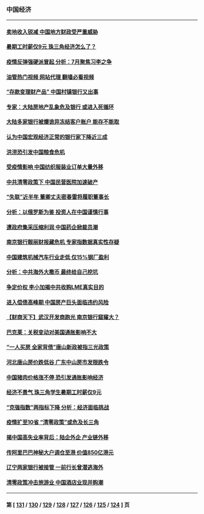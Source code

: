 ### 中国经济
---
#### [卖地收入锐减 中国地方财政受严重威胁](../../pages/ncid283/n13775526.md?07080045) 
#### [暑期工时薪仅9元 珠三角经济怎么了？](../../pages/ncid283/n13775457.md?07080045) 
#### [疫情反弹强硬派冒起 分析：7月聚焦习李之争](../../pages/ncid283/n13775277.md?07080045) 
#### [油管热门视频 网站代理 翻墙必看视频](http://209.222.30.114:81/youtube.html?07080045)
#### [“存款变理财产品” 中国村镇银行又出事](../../pages/ncid283/n13775146.md?07080045) 
#### [专家：大陆房地产乱象危及银行 或进入死循环](../../pages/ncid283/n13774859.md?07080045) 
#### [大陆多家银行被爆诡异冻结客户账户 能存不能取](../../pages/ncid283/n13774960.md?07080045) 
#### [认为中国宏观经济正常的银行家下降近三成](../../pages/ncid283/n13775169.md?07080045) 
#### [洪涝恐引发中国粮食危机](../../pages/ncid283/n13775159.md?07080045) 
#### [受疫情影响 中国纺织服装业订单大量外移](../../pages/ncid283/n13775107.md?07080045) 
#### [中共清零政策下 中国民营医院加速破产](../../pages/ncid283/n13774881.md?07080045) 
#### [“失联”近半年 董卿丈夫密春雷将履职董事长](../../pages/ncid283/n13775013.md?07080045) 
#### [分析：以俄罗斯为鉴 投资人在中国谨慎行事](../../pages/ncid283/n13774847.md?07080045) 
#### [遭政府集采压缩利润 中国药企掀裁员潮](../../pages/ncid283/n13774969.md?07080045) 
#### [南京银行靓丽财报藏危机 专家指数据真实性存疑](../../pages/ncid283/n13774943.md?07080045) 
#### [中国建筑机械汽车行业走低 仅15%钢厂盈利](../../pages/ncid283/n13774515.md?07080045) 
#### [分析：中共海外大撒币 最终给自己挖坑](../../pages/ncid283/n13774335.md?07080045) 
#### [争定价权 李小加揭中共收购LME真实目的](../../pages/ncid283/n13774609.md?07080045) 
#### [进入偿债高峰期 中国房产巨头面临违约风险](../../pages/ncid283/n13774314.md?07080045) 
#### [【财商天下】武汉开发商跑光 南京银行窟窿大？](../../pages/ncid283/n13774272.md?07080045) 
#### [巴克莱：关税变动对美国通胀影响不大](../../pages/ncid283/n13774227.md?07080045) 
#### [“一人买房 全家背债”唐山新政被指三光政策](../../pages/ncid283/n13774239.md?07080045) 
#### [河北唐山房价跌低谷 广东中山房市发限跌令](../../pages/ncid283/n13774050.md?07080045) 
#### [中国猪肉价格涨不停 恐引发通胀影响经济](../../pages/ncid283/n13773973.md?07080045) 
#### [经济不景气 珠三角学生暑期工时薪仅9元](../../pages/ncid283/n13773780.md?07080045) 
#### [“克强指数”两指标下降 分析：经济面临挑战](../../pages/ncid283/n13773481.md?07080045) 
#### [疫情扩至10省 “清零政策”或危及长三角](../../pages/ncid283/n13773328.md?07080045) 
#### [揭中国高失业率背后：陆企外企 产业链外移](../../pages/ncid283/n13773429.md?07080045) 
#### [传阿里巴巴神秘大户调仓至港 价值850亿港元](../../pages/ncid283/n13773070.md?07080045) 
#### [辽宁两家银行被接管 一前行长曾潜逃海外](../../pages/ncid283/n13773206.md?07080045) 
#### [清零政策冲击旅游业 中国酒店业现并购潮](../../pages/ncid283/n13773142.md?07080045) 

---
#### 第 [ [131](./131.md?07080045) / [130](./130.md?07080045) / [129](./129.md?07080045) / [128](./128.md?07080045) / [127](./127.md?07080045) / [126](./126.md?07080045) / [125](./125.md?07080045) / [124](./124.md?07080045) ] 页
